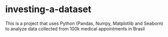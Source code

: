 # investing-a-dataset
This is a project that uses Python (Pandas, Numpy, Matplotlib and Seaborn) to analyze data collected from 100k medical appointments in Brasil
